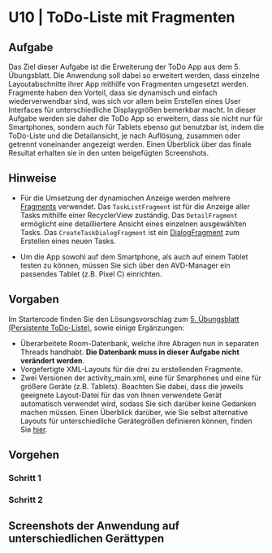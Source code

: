 # U10 | ToDo-Liste mit Fragmenten

## Aufgabe

Das Ziel dieser Aufgabe ist die Erweiterung der ToDo App aus dem 5. Übungsblatt. Die Anwendung soll dabei so erweitert werden, dass einzelne Layoutabschnitte ihrer App mithilfe von Fragmenten umgesetzt werden. Fragmente haben den Vorteil, dass sie dynamisch und einfach wiederverwendbar sind, was sich vor allem beim Erstellen eines User Interfaces für unterschiedliche Displaygrößen bemerkbar macht. In dieser Aufgabe werden sie daher die ToDo App so erweitern, dass sie nicht nur für Smartphones, sondern auch für Tablets ebenso gut benutzbar ist, indem die ToDo-Liste und die Detailansicht, je nach Auflösung, zusammen oder getrennt voneinander angezeigt werden. Einen Überblick über das finale Resultat erhalten sie in den unten beigefügten Screenshots.

## Hinweise

* Für die Umsetzung der dynamischen Anzeige werden mehrere [Fragments](https://developer.android.com/guide/components/fragments) verwendet. Das `TaskListFragment` ist für die Anzeige aller Tasks mithilfe einer RecyclerView zuständig. Das `DetailFragment` ermöglicht eine detailliertere Ansicht eines einzelnen ausgewählten Tasks. Das `CreateTaskDialogFragment` ist ein [DialogFragment](https://developer.android.com/guide/fragments/dialogs) zum Erstellen eines neuen Tasks.  

* Um die App sowohl auf dem Smartphone, als auch auf einem Tablet testen zu können, müssen Sie sich über den AVD-Manager ein passendes Tablet (z.B. Pixel C) einrichten. 

## Vorgaben
Im Startercode finden Sie den Lösungsvorschlag zum [5. Übungsblatt (Persistente ToDo-Liste)](https://android-regensburg.github.io/AssignmentViewer/index.html#Android-Regensburg/U05-Persistente-ToDo-Liste), sowie einige Ergänzungen:
- Überarbeitete Room-Datenbank, welche ihre Abragen nun in separaten Threads handhabt. **Die Datenbank muss in dieser Aufgabe nicht verändert werden**.
- Vorgefertigte XML-Layouts für die drei zu erstellenden Fragmente.
- Zwei Versionen der activity_main.xml, eine für Smarphones und eine für größere Geräte (z.B. Tablets). Beachten Sie dabei, dass die jeweils geeignete Layout-Datei für das von Ihnen verwendete Gerät automatisch verwendet wird, sodass Sie sich darüber keine Gedanken machen müssen. Einen Überblick darüber, wie Sie selbst alternative Layouts für unterschiedliche Gerätegrößen definieren können, finden Sie [hier](https://developer.android.com/training/multiscreen/screensizes#alternative-layouts).

## Vorgehen

### Schritt 1

### Schritt 2


## Screenshots der Anwendung auf unterschiedlichen Gerättypen
